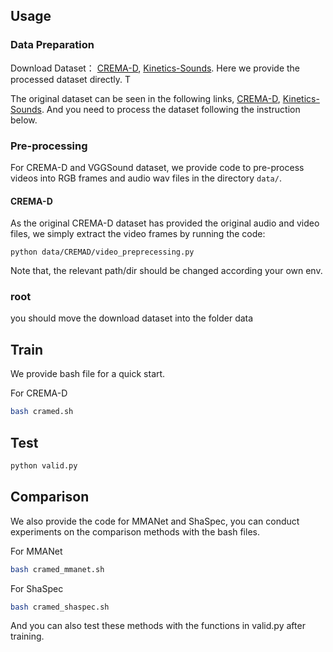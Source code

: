 





## Usage
### Data Preparation
Download Dataset：
[CREMA-D](https://pan.baidu.com/s/1bHpGxvjCDQkfgMXD_fhEdg?pwd=w36h), [Kinetics-Sounds](https://pan.baidu.com/s/1E9E7h1s5NfPYFXLa1INUJQ?pwd=rcts).
Here we provide the processed dataset directly. T

The original dataset can be seen in the following links,
[CREMA-D](https://github.com/CheyneyComputerScience/CREMA-D),
[Kinetics-Sounds](https://github.com/cvdfoundation/kinetics-dataset). And you need to process the dataset following the instruction below.


### Pre-processing

For CREMA-D and VGGSound dataset, we provide code to pre-process videos into RGB frames and audio wav files in the directory ```data/```.

#### CREMA-D 

As the original CREMA-D dataset has provided the original audio and video files, we simply extract the video frames by running the code:

```python data/CREMAD/video_preprecessing.py```

Note that, the relevant path/dir should be changed according your own env.  


### root

you should move the download dataset into the folder data


## Train 

We provide bash file for a quick start.

For CREMA-D

```bash
bash cramed.sh
```


## Test

```python
python valid.py
```

## Comparison

We also provide the code for MMANet and ShaSpec, you can conduct experiments on the comparison methods with the bash files.

For MMANet
```bash
bash cramed_mmanet.sh

```

For ShaSpec
```bash
bash cramed_shaspec.sh

```
And you can also test these methods with the functions in valid.py after training.